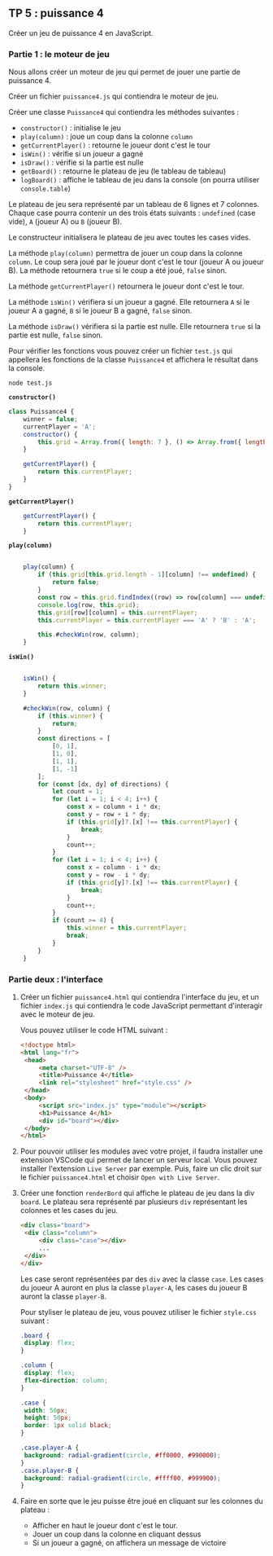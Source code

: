<script>
	import Message from '$lib/Message.svelte';
	import Solution from '$lib/Solution.svelte';
	import Reveal from '$lib/Reveal.svelte';
	import Slides from './slides.svelte';
</script>

<Reveal>
    <Slides/>
</Reveal>

## TP 5 : puissance 4

Créer un jeu de puissance 4 en JavaScript.

### Partie 1 : le moteur de jeu

Nous allons créer un moteur de jeu qui permet de jouer une partie de puissance 4.

Créer un fichier `puissance4.js` qui contiendra le moteur de jeu.

Créer une classe `Puissance4` qui contiendra les méthodes suivantes :

- `constructor()` : initialise le jeu
- `play(column)` : joue un coup dans la colonne `column`
- `getCurrentPlayer()` : retourne le joueur dont c'est le tour
- `isWin()` : vérifie si un joueur a gagné
- `isDraw()` : vérifie si la partie est nulle
- `getBoard()` : retourne le plateau de jeu (le tableau de tableau)
- `logBoard()` : affiche le tableau de jeu dans la console (on pourra utiliser `console.table`)

Le plateau de jeu sera représenté par un tableau de 6 lignes et 7 colonnes. Chaque case pourra contenir un des trois états suivants : `undefined` (case vide), `A` (joueur A) ou `B` (joueur B).

Le constructeur initialisera le plateau de jeu avec toutes les cases vides.

La méthode `play(column)` permettra de jouer un coup dans la colonne `column`. Le coup sera joué par le joueur dont c'est le tour (joueur A ou joueur B). La méthode retournera `true` si le coup a été joué, `false` sinon.

La méthode `getCurrentPlayer()` retournera le joueur dont c'est le tour.

La méthode `isWin()` vérifiera si un joueur a gagné. Elle retournera `A` si le joueur A a gagné, `B` si le joueur B a gagné, `false` sinon.

La méthode `isDraw()` vérifiera si la partie est nulle. Elle retournera `true` si la partie est nulle, `false` sinon.

Pour vérifier les fonctions vous pouvez créer un fichier `test.js` qui appellera les fonctions de la classe `Puissance4` et affichera le résultat dans la console.

```
node test.js
```

**`constructor()`**

<Solution>

```javascript
class Puissance4 {
	winner = false;
	currentPlayer = 'A';
	constructor() {
		this.grid = Array.from({ length: 7 }, () => Array.from({ length: 7 }, () => undefined));
	}

	getCurrentPlayer() {
		return this.currentPlayer;
	}
}
```

</Solution>

**`getCurrentPlayer()`**

<Solution>

```javascript
	getCurrentPlayer() {
		return this.currentPlayer;
	}
```

</Solution>

**`play(column)`**

<Solution>

```javascript

	play(column) {
		if (this.grid[this.grid.length - 1][column] !== undefined) {
			return false;
		}
		const row = this.grid.findIndex((row) => row[column] === undefined);
		console.log(row, this.grid);
		this.grid[row][column] = this.currentPlayer;
		this.currentPlayer = this.currentPlayer === 'A' ? 'B' : 'A';

		this.#checkWin(row, column);
	}
```

</Solution>

**`isWin()`**

<Solution>

```javascript

	isWin() {
		return this.winner;
	}

	#checkWin(row, column) {
		if (this.winner) {
			return;
		}
		const directions = [
			[0, 1],
			[1, 0],
			[1, 1],
			[1, -1]
		];
		for (const [dx, dy] of directions) {
			let count = 1;
			for (let i = 1; i < 4; i++) {
				const x = column + i * dx;
				const y = row + i * dy;
				if (this.grid[y]?.[x] !== this.currentPlayer) {
					break;
				}
				count++;
			}
			for (let i = 1; i < 4; i++) {
				const x = column - i * dx;
				const y = row - i * dy;
				if (this.grid[y]?.[x] !== this.currentPlayer) {
					break;
				}
				count++;
			}
			if (count >= 4) {
				this.winner = this.currentPlayer;
				break;
			}
		}
	}

```

</Solution>

### Partie deux : l'interface

1. Créer un fichier `puissance4.html` qui contiendra l'interface du jeu, et un fichier `index.js` qui contiendra le code JavaScript permettant d'interagir avec le moteur de jeu.

   Vous pouvez utiliser le code HTML suivant :

   ```html
   <!doctype html>
   <html lang="fr">
   	<head>
   		<meta charset="UTF-8" />
   		<title>Puissance 4</title>
   		<link rel="stylesheet" href="style.css" />
   	</head>
   	<body>
   		<script src="index.js" type="module"></script>
   		<h1>Puissance 4</h1>
   		<div id="board"></div>
   	</body>
   </html>
   ```

1. Pour pouvoir utiliser les modules avec votre projet, il faudra installer une extension VSCode qui permet de lancer un serveur local. Vous pouvez installer l'extension `Live Server` par exemple. Puis, faire un clic droit sur le fichier `puissance4.html` et choisir `Open with Live Server`.
1. Créer une fonction `renderBord` qui affiche le plateau de jeu dans la div `board`. Le plateau sera représenté par plusieurs `div` représentant les colonnes et les cases du jeu.

   ```html
   <div class="board">
   	<div class="column">
   		<div class="case"></div>
   		...
   	</div>
   </div>
   ```

   Les case seront représentées par des `div` avec la classe `case`. Les cases du joueur A auront en plus la classe `player-A`, les cases du joueur B auront la classe `player-B`.

   Pour styliser le plateau de jeu, vous pouvez utiliser le fichier `style.css` suivant :

   ```css
   .board {
   	display: flex;
   }

   .column {
   	display: flex;
   	flex-direction: column;
   }

   .case {
   	width: 50px;
   	height: 50px;
   	border: 1px solid black;
   }

   .case.player-A {
   	background: radial-gradient(circle, #ff0000, #990000);
   }
   .case.player-B {
   	background: radial-gradient(circle, #ffff00, #999900);
   }
   ```

1. Faire en sorte que le jeu puisse être joué en cliquant sur les colonnes du plateau :
   - Afficher en haut le joueur dont c'est le tour.
   - Jouer un coup dans la colonne en cliquant dessus
   - Si un joueur a gagné, on affichera un message de victoire
